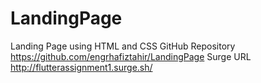 # LandingPage
 Landing Page using HTML and CSS
GitHub Repository https://github.com/engrhafiztahir/LandingPage
Surge URL http://flutterassignment1.surge.sh/